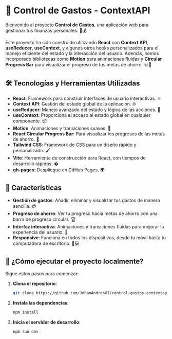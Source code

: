 # 🚀 Control de Gastos - ContextAPI

Bienvenido al proyecto **Control de Gastos**, una aplicación web para gestionar tus finanzas personales. 🤑💰

Este proyecto ha sido construido utilizando **React** con **Context API**, **useReducer**, **useContext**, y algunos otros hooks personalizados para el manejo eficiente del estado y la interacción del usuario. Además, hemos incorporado bibliotecas como **Motion** para animaciones fluidas y **Circular Progress Bar** para visualizar el progreso de tus metas de ahorro. 📊🔄

## 🛠 Tecnologías y Herramientas Utilizadas

- **React**: Framework para construir interfaces de usuario interactivas. ⚛️
- **Context API**: Gestión del estado global de la aplicación. 🌐
- **useReducer**: Manejo avanzado del estado y lógica de las acciones. 🔄
- **useContext**: Proporciona el acceso al estado global en cualquier componente. 📦
- **Motion**: Animaciones y transiciones suaves. 💫
- **React Circular Progress Bar**: Para visualizar los progresos de las metas de ahorro. 🎯
- **Tailwind CSS**: Framework de CSS para un diseño rápido y personalizado. 🖌️
- **Vite**: Herramienta de construcción para React, con tiempos de desarrollo rápidos. �
- **gh-pages**: Despliegue en GitHub Pages. 🌍

## 🧩 Características

- **Gestión de gastos**: Añadir, eliminar y visualizar tus gastos de manera sencilla. 💳
- **Progreso de ahorro**: Ver tu progreso hacia metas de ahorro con una barra de progreso circular. 🏆
- **Interfaz interactiva**: Animaciones y transiciones fluidas para mejorar la experiencia del usuario. 🎥
- **Responsive**: Funciona en todos los dispositivos, desde tu móvil hasta tu computadora de escritorio. 📱💻

## 🚀 ¿Cómo ejecutar el proyecto localmente?

Sigue estos pasos para comenzar:

1. **Clona el repositorio**:
   ```bash
   git clone https://github.com/JohanAndres07/control-gastos-contextapi.git
   ```
2. **Instala las dependencias**:
  
   ```bash
   npm install
   ```
3. **Inicia el servidor de desarrollo**:
  
   ```bash
   npm run dev
   ```

